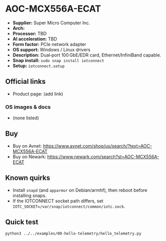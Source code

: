 # AOC-MCX556A-ECAT

- **Supplier:** Super Micro Computer  Inc.
- **Arch:** 
- **Processor:** TBD
- **AI acceleration:** TBD
- **Form factor:** PCIe network adapter
- **OS support:** Windows / Linux drivers
- **Description:** Dual‑port 100 GbE/EDR card, Ethernet/InfiniBand capable.
- **Snap install:** `sudo snap install iotconnect`
- **Setup:** `iotconnect.setup`

## Official links
- Product page: (add link)

### OS images & docs
- (none listed)

## Buy
- Buy on Avnet: https://www.avnet.com/shop/us/search/?text=AOC-MCX556A-ECAT
- Buy on Newark: https://www.newark.com/search?st=AOC-MCX556A-ECAT

## Known quirks
- Install `snapd` (and `apparmor` on Debian/armhf), then reboot before installing snaps.
- If the IOTCONNECT socket path differs, set `IOTC_SOCKET=/var/snap/iotconnect/common/iotc.sock`.

## Quick test
```bash
python3 ../../examples/00-hello-telemetry/hello_telemetry.py
```

